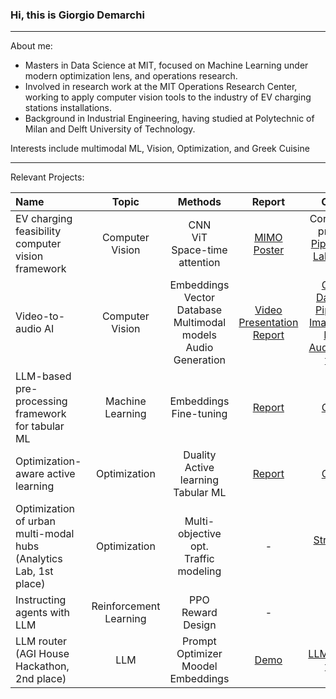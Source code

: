 ### Hi, this is Giorgio Demarchi
---
About me: 
- Masters in Data Science at MIT, focused on Machine Learning under modern optimization lens, and operations research. 
- Involved in research work at the MIT Operations Research Center, working to apply computer vision tools to the industry of EV charging stations installations.
- Background in Industrial Engineering, having studied at Polytechnic of Milan and Delft University of Technology.

Interests include multimodal ML, Vision, Optimization, and Greek Cuisine 

---

Relevant Projects:

| Name | Topic  | Methods |Report | Code |
|:--------------|:---------------:|:---------------:|:---------------:|:--------------:|
| EV charging feasibility computer vision framework | Computer Vision | CNN <br> ViT <br> Space-time attention | [MIMO Poster](https://drive.google.com/file/d/1mT5RCIgidtnxhuGHc2IHk7giLnZwymT2/view?usp=sharing) | Core code private <br> [Pipeline + Labelling UI](https://github.com/giorgiodemarchi/StreamlitAppDetroitProject) | 
| Video-to-audio AI | Computer Vision | Embeddings <br> Vector Database <br> Multimodal models <br> Audio Generation | [Video Presentation](https://drive.google.com/file/d/1dLTcuYsEDqhh-cqk3BRYGjHjzFq02Ysa/view?usp=sharing) <br> [Report](https://github.com/giorgiodemarchi/Visually-Indicated-Sounds/blob/main/Final%20Report.pdf) | [Code](https://github.com/giorgiodemarchi/Visually-Indicated-Sounds) <br> [Dataset Pipeline](https://github.com/giorgiodemarchi/audioset-processing-AV) <br>[ImageBind Fork](https://github.com/giorgiodemarchi/ImageBind) <br> [AudioCraft fork](https://github.com/giorgiodemarchi/AudioCraft_VideoToAudio)|
| LLM-based pre-processing framework for tabular ML | Machine Learning | Embeddings <br> Fine-tuning  | [Report](https://github.com/giorgiodemarchi/TabText-Experiments/blob/main/Project%20Report.pdf) | [Code](https://github.com/giorgiodemarchi/TabText-Experiments) |
| Optimization-aware active learning | Optimization | Duality <br> Active learning <br> Tabular ML | [Report](https://github.com/giorgiodemarchi/Duality-Based-Active-Learning/blob/main/Project%20Report.pdf) | [Code](https://github.com/giorgiodemarchi/Duality-Based-Active-Learning) |
| Optimization of urban multi-modal hubs (Analytics Lab, 1st place) | Optimization | Multi-objective opt. <br> Traffic modeling |-  | [Streamlit UI](https://github.com/giorgiodemarchi/ALab-Leuven-Streamlit-App) |
| Instructing agents with LLM | Reinforcement Learning | PPO <br> Reward Design | - |- |
| LLM router (AGI House Hackathon, 2nd place) | LLM | Prompt Optimizer Moodel <br> Embeddings | [Demo](https://www.maxcompute.co/playground)  | [LLMLingua fork](https://github.com/giorgiodemarchi/LLMLingua) | 
